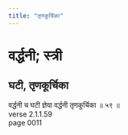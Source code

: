 ```yaml
---
title: "तृणकूर्चिका"
---
```


# वर्द्धनी; स्त्री
## घटी, तृणकूर्चिका
वर्द्धनी च घटी ज्ञेया वर्द्धनी तृणकूर्चिका ॥ ५९ ॥<br />verse 2.1.1.59<br />page 0011

